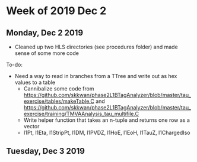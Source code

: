 # Week of 2019 Dec 2

## Monday, Dec 2 2019

* Cleaned up two HLS directories (see procedures folder) and made sense of some more code

To-do:
* Need a way to read in branches from a TTree and write out as hex values to a table
  * Cannibalize some code from https://github.com/skkwan/phase2L1BTagAnalyzer/blob/master/tau_exercise/tables/makeTable.C
    and https://github.com/skkwan/phase2L1BTagAnalyzer/blob/master/tau_exercise/training/TMVAAnalysis_tau_multifile.C
  * Write helper function that takes an n-tuple and returns one row as a vector
  * l1Pt, l1Eta, l1StripPt, l1DM, l1PVDZ, l1HoE, l1EoH, l1TauZ, l1ChargedIso


## Tuesday, Dec 3 2019
